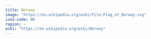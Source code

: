 ```yaml
---
title: Norway
image: "https://en.wikipedia.org/wiki/File:Flag_of_Norway.svg"
iso2-code: NO
region: ~
wiki: "https://en.wikipedia.org/wiki/Norway"
---
```

